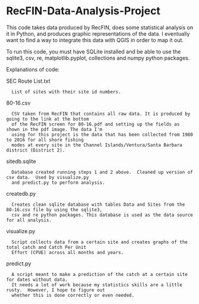 # RecFIN-Data-Analysis-Project
This code takes data produced by RecFIN, does some statistical analysis on it in Python, and produces 
graphic representations of the data. I eventually want to find a way to integrate this data with QGIS 
in order to map it out.

To run this code, you must have SQLite installed and be able to use the sqlite3, csv, re, 
matplotlib.pyplot, collections and numpy python packages.



Explanations of code:
  
  SEC Route List.txt
      
      List of sites with their site id numbers.
  
  80-16.csv
      
      CSV taken from RecFIN that contains all raw data. It is produced by going to the link at the bottom 
      of the RecFIN screen for 80-16.pdf and setting up the fields as shown in the pdf image. The data I'm
      using for this project is the data that has been collected from 1980 to 2016 for all shore fishing 
      modes at every site in the Channel Islands/Ventura/Santa Barbara district (District 2).
  
  sitedb.sqlite
      
      Database created running steps 1 and 2 above.  Cleaned up version of csv data.  Used by visualize.py
      and predict.py to perform analysis.
  
  createdb.py
      
      Creates clean sqlite database with tables Data and Sites from the 80-16.csv file by using the sqlite3,
      csv and re python packages. This database is used as the data source for all analysis.
      
  visualize.py

      Script collects data from a certain site and creates graphs of the total catch and Catch Per Unit 
      Effort (CPUE) across all months and years.  


  predict.py
      
      A script meant to make a prediction of the catch at a certain site for dates without data.  
      It needs a lot of work because my statistics skills are a little rusty.  However, I hope to figure out 
      whether this is done correctly or even needed.
  
  

